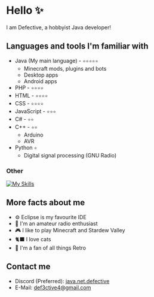 # Hello ✨

I am Defective, a hobbyist Java developer!

## Languages and tools I'm familiar with

- Java (My main language) - `⭐⭐⭐⭐⭐`
  - Minecraft mods, plugins and bots
  - Desktop apps
  - Android apps
- PHP - `⭐⭐⭐⭐`
- HTML - `⭐⭐⭐⭐`
- CSS - `⭐⭐⭐⭐`
- JavaScript - `⭐⭐⭐`
- C# - `⭐⭐`
- C++ - `⭐⭐`
  - Arduino
  - AVR
- Python `⭐`
  - Digital signal processing (GNU Radio)

### Other

[![My Skills](https://skillicons.dev/icons?i=androidstudio,arduino,bash,bootstrap,c,cs,cpp,css,bots,eclipse,git,github,githubactions,html,java,js,linux,maven,mysql,php,raspberrypi,sqlite)](https://skillicons.dev)

## More facts about me

- ⚙️ Eclipse is my favourite IDE
- 📡 I'm an amateur radio enthusiast
- 🎮 I like to play Minecraft and Stardew Valley
- 🐈‍⬛ I love cats
- 📆 I'm a fan of all things Retro

## Contact me
- Discord (Preferred): [java.net.defective](https://discord.com/users/1014466568484294656)
- E-Mail: [def3ctive4@gmail.com](def3ctive4@gmail.com)
